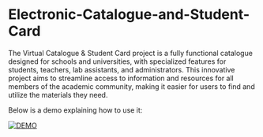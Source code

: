 # Electronic-Catalogue-and-Student-Card
The Virtual Catalogue & Student Card project is a fully functional catalogue designed for schools and universities, with specialized features for students, teachers, lab assistants, and administrators. This innovative project aims to streamline access to information and resources for all members of the academic community, making it easier for users to find and utilize the materials they need.

Below is a demo explaining how to use it:

[![DEMO](https://img.youtube.com/vi/PYkFpjiq5lM/0.jpg)](https://www.youtube.com/watch?v=PYkFpjiq5lM)
